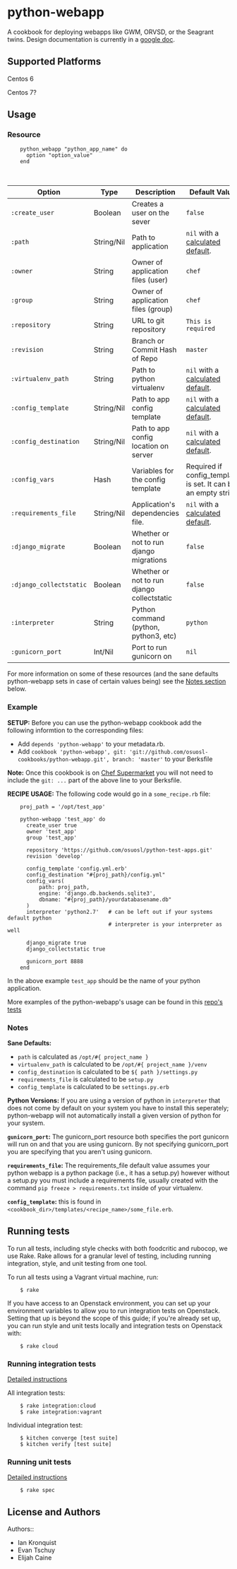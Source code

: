 # python-webapp

A cookbook for deploying webapps like GWM, ORVSD, or the Seagrant twins.
Design documentation is currently in a
[google doc](https://docs.google.com/a/osuosl.org/document/d/1CsCxTWM7fc0iXT8Lu4BnRJWtYLuwI6a-LFfEa5_BJ2w/edit).

## Supported Platforms

Centos 6

Centos 7?

## Usage

### Resource

```
    python_webapp "python_app_name" do
      option "option_value"
    end
```

<br />

Option                  | Type      | Description                                   | Default Value
----------------------- | --------- | --------------------------------------------- | -------------
`:create_user`          | Boolean   | Creates a user on the sever                   | `false`
`:path`                 | String/Nil| Path to application                           | `nil` with a [calculated default](#notes).
`:owner`                | String    | Owner of application files (user)             | `chef`
`:group`                | String    | Owner of application files (group)            | `chef`
`:repository`           | String    | URL to git repository                         | `This is required`
`:revision`             | String    | Branch or Commit Hash of Repo                 | `master`
`:virtualenv_path`      | String    | Path to python virtualenv                     | `nil` with a [calculated default](#notes).
`:config_template`      | String/Nil| Path to app config template                   | `nil` with a [calculated default](#notes).
`:config_destination`   | String/Nil| Path to app config location on server         | `nil` with a [calculated default](#notes).
`:config_vars`          | Hash      | Variables for the config template             | Required if config_template is set. It can be an empty string
`:requirements_file`    | String/Nil| Application's dependencies file.              | `nil` with a [calculated default](#notes).
`:django_migrate`       | Boolean   | Whether or not to run django migrations       | `false`
`:django_collectstatic` | Boolean   | Whether or not to run django collectstatic    | `false`
`:interpreter`          | String    | Python command (python, python3, etc)         | `python`
`:gunicorn_port`        | Int/Nil   | Port to run gunicorn on                       | `nil`

For more information on some of these resources (and the sane defaults
python-webapp sets in case of certain values being) see the [Notes
section](#notes) below.

### Example

**SETUP:** Before you can use the python-webapp cookbook add the following
informtion to the corresponding files:

* Add `depends 'python-webapp'` to your metadata.rb.
* Add `cookbook 'python-webapp', git:
  'git://github.com/osuosl-cookbooks/python-webapp.git', branch: 'master'` to your
  Berksfile

**Note:** Once this cookbook is on [Chef
Supermarket](https://supermarket.chef.io/cookbooks?utf8=%E2%9C%93&q=python-webapp)
you will not need to include the `git: ...` part of the above line to your
Berksfile.

**RECIPE USAGE:** The following code would go in a `some_recipe.rb` file:

```
    proj_path = '/opt/test_app'

    python-webapp 'test_app' do
      create_user true
      owner 'test_app'
      group 'test_app'

      repository 'https://github.com/osuosl/python-test-apps.git'
      revision 'develop'

      config_template 'config.yml.erb'
      config_destination "#{proj_path}/config.yml"
      config_vars(
          path: proj_path,
          engine: 'django.db.backends.sqlite3',
          dbname: "#{proj_path}/yourdatabasename.db"
      )
      interpreter 'python2.7'   # can be left out if your systems default python
                                # interpreter is your interpreter as well

      django_migrate true
      django_collectstatic true

      gunicorn_port 8888
    end
```

In the above example `test_app` should be the name of your python application.

More examples of the python-webapp's usage can be found in this
[repo's tests](https://github.com/osuosl-cookbooks/python-webapp/tree/master/test/cookbooks/python-webapp-test)

### Notes

**Sane Defaults:**
* `path` is calculated as `/opt/#{ project_name }`
* `virtualenv_path` is calculated to be `/opt/#{ project_name }/venv`
* `config_destination` is calculated to be `${ path }/settings.py`
* `requirements_file` is calculated to be `setup.py`
* `config_template` is calculated to be `settings.py.erb`

**Python Versions:** If you are using a version of python in `interpreter` that
does not come by default on your system you have to install this seperately;
python-webapp will not automatically install a given version of python for your
system.

**`gunicorn_port`:** The gunicorn_port resource both specifies the port gunicorn
will run on and that you are using gunicorn. By not specifying gunicorn_port
you are specifying that you aren't using gunicorn.

**`requirements_file`:** The requirements_file default value assumes your python
webapp is a python package (i.e., it has a setup.py) however without a setup.py
you must include a requirements file, usually created with the command `pip
freeze > requirements.txt` inside of your virtualenv.

**`config_template`:** this is found in
`<cookbook_dir>/templates/<recipe_name>/some_file.erb`.

## Running tests

To run all tests, including style checks with both foodcritic and rubocop,
we use Rake. Rake allows for a granular level of testing, including running
integration, style, and unit testing from one tool.

To run all tests using a Vagrant virtual machine, run:
```
    $ rake
```

If you have access to an Openstack environment, you can set up your environment
variables to allow you to run integration tests on Openstack. Setting that up
is beyond the scope of this guide; if you're already set up, you can run style
and unit tests locally and integration tests on Openstack with:

```
    $ rake cloud
```


### Running integration tests

[Detailed instructions](https://github.com/osuosl-cookbooks/python-webapp/wiki/Development-Workflow#using-your-virtual-machine)

All integration tests:

```
    $ rake integration:cloud
    $ rake integration:vagrant
```

Individual integration test:

```
    $ kitchen converge [test suite]
    $ kitchen verify [test suite]
```

### Running unit tests

[Detailed instructions](https://github.com/osuosl-cookbooks/python-webapp/wiki/Development-Workflow#writing-a-chefspec-unit-test)

```
    $ rake spec
```


## License and Authors

Authors::

* Ian Kronquist
* Evan Tschuy
* Elijah Caine
